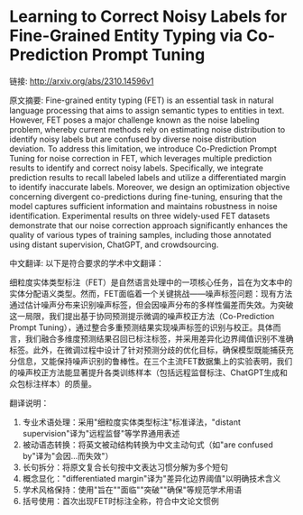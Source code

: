 # Learning to Correct Noisy Labels for Fine-Grained Entity Typing via Co-Prediction Prompt Tuning

链接: http://arxiv.org/abs/2310.14596v1

原文摘要:
Fine-grained entity typing (FET) is an essential task in natural language
processing that aims to assign semantic types to entities in text. However, FET
poses a major challenge known as the noise labeling problem, whereby current
methods rely on estimating noise distribution to identify noisy labels but are
confused by diverse noise distribution deviation. To address this limitation,
we introduce Co-Prediction Prompt Tuning for noise correction in FET, which
leverages multiple prediction results to identify and correct noisy labels.
Specifically, we integrate prediction results to recall labeled labels and
utilize a differentiated margin to identify inaccurate labels. Moreover, we
design an optimization objective concerning divergent co-predictions during
fine-tuning, ensuring that the model captures sufficient information and
maintains robustness in noise identification. Experimental results on three
widely-used FET datasets demonstrate that our noise correction approach
significantly enhances the quality of various types of training samples,
including those annotated using distant supervision, ChatGPT, and
crowdsourcing.

中文翻译:
以下是符合要求的学术中文翻译：

细粒度实体类型标注（FET）是自然语言处理中的一项核心任务，旨在为文本中的实体分配语义类型。然而，FET面临着一个关键挑战——噪声标签问题：现有方法通过估计噪声分布来识别噪声标签，但会因噪声分布的多样性偏差而失效。为突破这一局限，我们提出基于协同预测提示微调的噪声校正方法（Co-Prediction Prompt Tuning），通过整合多重预测结果实现噪声标签的识别与校正。具体而言，我们融合多维度预测结果召回已标注标签，并采用差异化边界阈值识别不准确标签。此外，在微调过程中设计了针对预测分歧的优化目标，确保模型既能捕获充分信息，又能保持噪声识别的鲁棒性。在三个主流FET数据集上的实验表明，我们的噪声校正方法能显著提升各类训练样本（包括远程监督标注、ChatGPT生成和众包标注样本）的质量。

翻译说明：
1. 专业术语处理：采用"细粒度实体类型标注"标准译法，"distant supervision"译为"远程监督"等学界通用表述
2. 被动语态转换：将英文被动结构转换为中文主动句式（如"are confused by"译为"会因...而失效"）
3. 长句拆分：将原文复合长句按中文表达习惯分解为多个短句
4. 概念显化："differentiated margin"译为"差异化边界阈值"以明确技术含义
5. 学术风格保持：使用"旨在""面临""突破""确保"等规范学术用语
6. 括号使用：首次出现FET时标注全称，符合中文论文惯例
